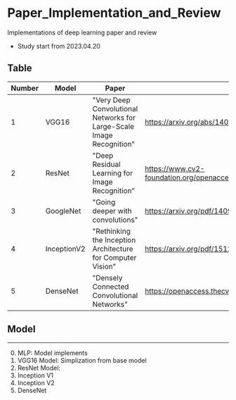 # Paper_Implementation_and_Review
Implementations of deep learning paper and review
- Study start from 2023.04.20

## Table
|Number|Model|Paper|Link|
|-----|-----|-----|-----|
|1|VGG16|"Very Deep Convolutional Networks for Large-Scale Image Recognition"| https://arxiv.org/abs/1409.1556|
|2|ResNet|"Deep Residual Learning for Image Recognition"|https://www.cv2-foundation.org/openaccess/content_cvpr_2016/papers/He_Deep_Residual_Learning_CVPR_2016_paper.pdf|
|3|GoogleNet|"Going deeper with convolutions"|https://arxiv.org/pdf/1409.4842.pdf|
|4|InceptionV2|"Rethinking the Inception Architecture for Computer Vision"|https://arxiv.org/pdf/1512.00567.pdf|
|5|DenseNet|"Densely Connected Convolutional Networks"|https://openaccess.thecvf.com/content_cvpr_2017/papers/Huang_Densely_Connected_Convolutional_CVPR_2017_paper.pdf|

## Model
---
0. MLP: Model implements
1. VGG16 Model: Simplization from base model
2. ResNet Model: 
3. Inception V1
4. Inception V2
5. DenseNet
